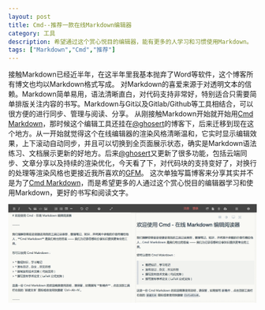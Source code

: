 ```yaml
---
layout: post
title: Cmd--推荐一款在线Markdown编辑器
category: 工具
description: 希望通过这个赏心悦目的编辑器，能有更多的人学习和习惯使用Markdown。
tags: ["Markdown","Cmd","推荐"]
---
```


接触Markdown已经近半年，在这半年里我基本抛弃了Word等软件，这个博客所有博文也均以Markdown格式写成。
对Markdown的喜爱来源于对透明文本的信赖。Markdown简单易用，语法清晰直白，对代码支持非常好，特别适合只需要简单排版关注内容的书写。Markdown与Git以及Gitlab/Github等工具相结合，可以很方便的进行同步、管理与阅读、分享。
从刚接触Markdown开始就开始用[Cmd
Markdown][1]，那时候这个编辑工具还挂在[@ghosert][2]的博客下，后来迁移到现在这个地方。从一开始就觉得这个在线编辑器的渲染风格清晰温和，它实时显示编辑效果，上下滚动自动同步，并且可以切换到全页面展示状态，确实是Markdown语法练习、文档展示更新的好地方。后来[@ghosert][2]又更新了很多功能，包括云端同步、文章分享以及持续的渲染优化，今天看了下，对代码块的支持变好了，对换行的处理等渲染风格也更接近我所喜欢的[GFM][3]。
这次单独写篇博客来分享其实并不是为了[Cmd Markdown][1]，而是希望更多的人通过这个赏心悦目的编辑器学习和使用Markdown，更好的书写和阅读文字。

![Cmd Markdown][4]

[1]: https://zybuluo.com/mdeditor
[2]: http://weibo.com/ghosert
[3]: https://help.github.com/articles/github-flavored-Markdown
[4]: /assets/image/post/2014-03-05-cmd-markdown-0.png
